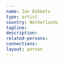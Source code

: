 ```yaml
---
name: Jan Dibbets
type: artist
country: Netherlands
tagline:
description:
related-persons:
connections:
layout: person
---
```

